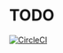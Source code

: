 # TODO

[![CircleCI](https://circleci.com/gh/andreoav/nrdocgen.svg?style=svg)](https://circleci.com/gh/andreoav/nrdocgen)